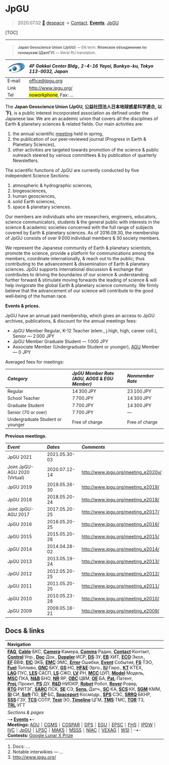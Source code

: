 # JpGU
> 2020.07.02 [🚀](../index/index.md) [despace](index.md) → [Contact](contact.md), **[Events](event.md)**, [JpGU](jpgu.md)

[TOC]

---

> <small>**Japan Geoscience Union (JpGU)** — EN term. **Японское объединение по геонаукам (ДжпГУ)** — literal RU translation.</small>

|[![](f/contact/j/jpgu_logo1_thumb.jpg)](f/contact/j/jpgu_logo1.png)|*4F Gakkai Center Bldg., 2-4-16 Yayoi, Bunkyo-ku, Tokyo 113-0032, Japan*|
|:--|:--|
|E‑mail|<office@jpgu.org>|
|Link|<http://www.jpgu.org/>|
|Tel|<mark>noworkphone</mark>, Fax: …|

The **Japan Geoscience Union (JpGU, 公益社団法人日本地球惑星科学連合, 以下)**, is a public interest incorporated association as defined under the Japanese law. We are an academic union that covers all the disciplines of Earth & planetary sciences & related fields. Our main activities are:

   1. the annual scientific [meeting](event.md) held in spring,
   1. the publication of our peer‑reviewed journal (Progress in Earth & Planetary Sciences),
   1. other activities are targeted towards promotion of the science & public outreach steered by various committees & by publication of quarterly Newsletters.

The scientific functions of JpGU are currently conducted by five independent Science Sections:

   1. atmospheric & hydrographic sciences,
   1. biogeosciences,
   1. human geosciences,
   1. solid Earth sciences,
   1. space & planetary sciences.

Our members are individuals who are researchers, engineers, educators, science communicators, students & the general public with interests in the science & academic societies concerned with the full range of subjects covered by Earth & planetary sciences. As of 2016.09.30, the membership of JpGU consists of over 9 000 individual members & 50 society members.

We represent the Japanese community of Earth & planetary scientists, promote the science, provide a platform for communications among the members, coordinate internationally, & reach out to the public; thus contributing to the advancement & dissemination of Earth & planetary sciences. JpGU supports international discussion & exchange that contributes to driving the boundaries of our science & understanding further forward & stimulate moving forwards the leading of science & will help invigorate the global Earth & planetary science community. We firmly believe that the advancement of our science will contribute to the good well‑being of the human race.

**Events & prices.**

JpGU have an annual paid membership, which gives an access to JpGU archives, publications, & discount for the annual meetings fees:

   - JpGU Member Regular, K-12 Teacher (elem., j.high, high, career coll.), Senior — 2 000 JPY
   - JpGU Member Graduate Student — 1 000 JPY
   - Associate Member (Undergraduate Student or younger), [AGU](agu.md) Member — 0 JPY

Averaged fees for meetings:

|*Category*|*JpGU Member Rate<br> (AGU, AOGS & EGU Member)*|*Nonmember Rate*|
|:--|:--|:--|
|Regular|14 300 JPY|23 100 JPY|
|School Teacher|7 700 JPY|14 300 JPY|
|Graduate Student|7 700 JPY|14 300 JPY|
|Senior (70 or over)|7 700 JPY|—|
|Undergraduate Student or younger|Free of charge|Free of charge|

**Previous meetings.**

|*Event*|*Dates*|*Comments*|
|:--|:--|:--|
|JpGU 2021|2021.05.30-03| |
|Joint JpGU-AGU 2020 (Virtual)|2020.07.12-14|<http://www.jpgu.org/meeting_e2020v/>|
|JpGU 2019|2019.05.26-30|<http://www.jpgu.org/meeting_e2019/>|
|JpGU 2018|2018.05.20-24|<http://www.jpgu.org/meeting_e2018/>|
|Joint JpGU-AGU 2017|2017.05.20-25|<http://www.jpgu.org/meeting_e2017/>|
|JpGU 2016|2016.05.20-25|<http://www.jpgu.org/meeting_e2016/>|
|JpGU 2015|2015.05.20-28|<http://www.jpgu.org/meeting_e2015/>|
|JpGU 2014|2014.04.28-02|<http://www.jpgu.org/meeting_e2014/>|
|JpGU 2013|2013.05.19-24|<http://www.jpgu.org/meeting_e2013/>|
|JpGU 2012|2012.05.20-25|<http://www.jpgu.org/meeting_e2012/>|
|JpGU 2011|2011.05.20-25|<http://www.jpgu.org/meeting_e2011/>|
|JpGU 2010|2010.05.23-28|<http://www.jpgu.org/meeting_e2010/>|
|JpGU 2009|2009.05.16-21|<http://www.jpgu.org/meeting_e2009/>|



## Docs & links
|Navigation|
|:--|
|**[FAQ](faq.md)**, **[Cable](cable.md)**·БКС, **[Camera](cam.md)**·Камера, **[Comms](comms.md)**·Радио, **[Contact](contact.md)**·Контакт, **[Control](control.md)**·Упр., **[Doc](doc.md)**·Док., **[Doppler](doppler.md)**·ИСР, **[DS](ds.md)**·ЗУ, **[EB](eb.md)**·ХИТ, **[ECO](ecology.md)**·Экол., **[EF](ef.md)**·ВВФ, **[ElC](elc.md)**·ЭКБ, **[EMC](emc.md)**·ЭМС, **[Error](error.md)**·Ошибки, **[Event](event.md)**·События, **[FS](fs.md)**·ТЭО, **[Fuel](fuel.md)**·Топливо, **[GNC](gnc.md)**·БКУ, **[GS](scs.md)**·НС, **[HF&E](hfe.md)**·Эрго., **[IU](iu.md)**·Гиро., **[KT](kt.md)**·КТЕХ, **[LAG](lag.md)**·ПУC, **[LES](les.md)**·САСП, **[LS](ls.md)**·СЖО, **[LV](lv.md)**·РН, **[MCC](mcc.md)**·ЦУП, **[Model](model.md)**·Модель, **[MSC](sc.md)**·ПКА, **[N&B](nnb.md)**·БНО, **[NR](nr.md)**·ЯР, **[OBC](obc.md)**·ЦВМ, **[OE](oe.md)**·БА, **[Pat.](патент.md)**·Патент, **[Proj.](project.md)**·Проект, **[PS](ps.md)**·ДУ, **[R&D](rnd.md)**·НИОКР, **[Robot](robotics.md)**·Робот, **[Rover](rover.md)**·Ровер, **[RTG](rtg.md)**·РИТЭГ, **[SARC](sarc.md)**·ПСК, **[SE](se.md)**·СЭ, **[Sens.](sensor.md)**·Датч., **[SC](sc.md)**·КА, **[SCS](scs.md)**·КК, **[SGM](sgm.md)**·КММ, **[SI](si.md)**·СИ, **[Soft](soft.md)**·ПО, **[SP](sp.md)**·БС, **[Spaceport](spaceport.md)**·Космодр., **[SPS](sps.md)**·СЭС, **[SRRQ](srrq.md)**·БКНР, **[SSS](sss.md)**·ГЗУ, **[TCS](tcs.md)**·СОТР, **[Test](test.md)**·ЭО, **[Timeline](timeline.md)**·ЦГМ, **[TMS](tms.md)**·ТМС, **[TOR](tor.md)**·ТЗ, **[TRL](trl.md)**·УГТ|
|*Sections & pages*|
|**··• [Events](event.md) •··**<br> **Meetings:** [AGU](agu.md) ┊ [CGMS](cgms.md) ┊ [COSPAR](cospar.md) ┊ [DPS](dps.md) ┊ [EGU](egu.md) ┊ [EPSC](epsc.md) ┊ [FHS](fhs.md) ┊ [IPDW](ipdw.md) ┊ [IVC](ivc.md) ┊ [JpGU](jpgu.md) ┊ [LPSC](lpsc.md) ┊ [MAKS](maks.md) ┊ [MSSS](msss.md) ┊ [NIAC](niac_program.md) ┊ [VEXAG](vexag.md) ┊ [WSI](wsi.md) ┊ ··•·· **Contests:** [Google Lunar X Prize](google_lunar_x_prize.md)|

   1. Docs: …
   1. Notable interwikies — …
   1. <http://www.jpgu.org/>

